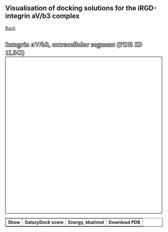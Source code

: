 
## Visualisation of docking solutions for the iRGD-integrin aV/b3 complex 
[Back](https://intbio.org/2024_TRAIL_MD/)

<html lang="en">
<head>
  <meta charset="utf-8">
</head>
<body>
<br>
  <p style="color:#d6d6d6;font-size:22px;font-family:verdana;font-weight: bold;text-shadow: -1px 0 black, 0 1px black, 1px 0 black, 0 -1px black;display: inline">Integrin aV/b3,  extracellular segment (PDB ID 1L5G)</p>

<table border="solid 1px;" style="font-size:14px;">
<tr>
<th> Show </th><th> GalazyDock score </th><th>Energy, kkal/mol </th><th>Download PDB </th>
</tr>

<tbody>
  
  <script src="https://unpkg.com/ngl@2.0.0-dev.35/dist/ngl.js"></script>
  <script src="https://code.jquery.com/jquery-3.5.1.min.js" integrity="sha256-9/aliU8dGd2tb6OSsuzixeV4y/faTqgFtohetphbbj0=" crossorigin="anonymous"></script>
  <script>
  

   var names = ['docking_str/iRGD_aVb3_1.pdb', 'docking_str/iRGD_aVb3_2.pdb', 'docking_str/iRGD_aVb3_3.pdb', 'docking_str/iRGD_aVb3_4.pdb', 'docking_strS/iRGD_aVb3_5.pdb', 'docking_str/iRGD_aVb3_6.pdb', 'docking_str/iRGD_aVb3_7.pdb', 'docking_str/iRGD_aVb3_8.pdb', 'docking_str/iRGD_aVb3_9.pdb', 'docking_str/iRGD_aVb3_10.pdb']
   var models = [1, 2, 3, 4, 5, 6, 7, 8, 9, 10]
   var galaxy_scores = [1, 2, 3, 4, 5, 6, 7, 8, 9, 10]
   var energies = [1, 2, 3, 4, 5, 6, 7, 8, 9, 10]
   peptide_reps = [];
    $(document).ready(function() {
      window.stage = new NGL.Stage("viewport",{ backgroundColor:"#FFFFFF" });
      window.stage.loadFile("docking_str/iRGD_aVb3_ref.pdb").then(function (ref_pdb) {
        var aspectRatio = 2;
        var radius = 1.5;

        ref_pdb.addRepresentation('cartoon', {
           "sele": ":A :B", "color": 0xd6d6d6,"aspectRatio":aspectRatio, "radius":radius,"radiusSegments":1,"capped":0 });;
        ref_pdb.autoView();
      });

      var arrayLength = names.length;
      var k;

    var hyper_scheme = NGL.ColormakerRegistry.addSelectionScheme([
        ["orange", ".CA"],
        ['0xecf0f1', '_H'],
        ["blue", "_N"],
        ["red", "_O"],
        ["cyan", "*"]
      ], "DA");
		for (k = 0; k < arrayLength; k++) {
            window.stage.loadFile(`${names[k]}`).then(function (ref_pdb) {
                var repr = ref_pdb.addRepresentation('hyperball', {
                   "sele": ":C", "color": hyper_scheme});
                repr.setVisibility(false);
                peptide_reps.push(repr);
               
          	});
		}
    
    window.stage.viewerControls.spin( [ 0, 1, 0 ],110 )
    });
    var arrayLength = names.length;
			for (var i = 0; i < arrayLength; i++) {
        
        document.write(`<tr><td> <input type="checkbox" id="${i}" name="${models[i]}"></td><td> ${galaxy_scores[i]} </td><td> ${energies[i]} </td><td> <a href="https://intbio.org/2024_TRAIL_MD/${names[i]}" download>PDB</a> </td></tr>`); 
			}
		  
      
$('input[type=checkbox]').on('change', toggle_reference_structure);

function toggle_reference_structure() {
               var state = $(this).is(":checked");
               var name = $(this).attr('id');
               peptide_reps[name].setVisibility(state)
          }


  </script>
  <div id="viewport" style="width:500px; height:500px; border: thin solid black"></div>
  </tbody>	
</table>
</body>
</html>
